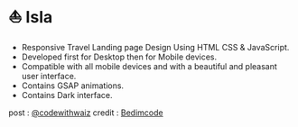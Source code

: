 # ⛵ Isla
- Responsive Travel Landing page Design Using HTML CSS &amp; JavaScript.
- Developed first for Desktop then for Mobile devices.
- Compatible with all mobile devices and with a beautiful and pleasant user interface.
- Contains GSAP animations.
- Contains Dark interface.

post : [@codewithwaiz](https://instagram.com/codewithwaiz?igshid=MzMyNGUyNmU2YQ==)
credit : [Bedimcode](https://www.youtube.com/c/Bedimcode)
